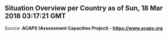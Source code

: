 ## Situation Overview per Country as of Sun, 18 Mar 2018 03:17:21 GMT

Source: **ACAPS (Assessment Capacities Project) - https://www.acaps.org**